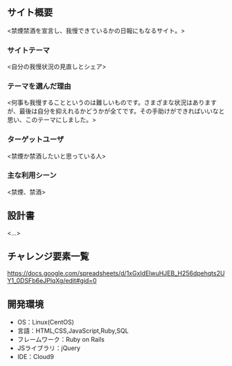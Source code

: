 # <SEIYAKU>

## サイト概要
<禁煙禁酒を宣言し、我慢できているかの日報にもなるサイト。>

### サイトテーマ
<自分の我慢状況の見直しとシェア>

### テーマを選んだ理由
<何事も我慢することというのは難しいものです。さまざまな状況はありますが、最後は自分を抑えれるかどうかが全てです。その手助けができればいいなと思い、このテーマにしました。>

### ターゲットユーザ
<禁煙か禁酒したいと思っている人>

### 主な利用シーン
<禁煙、禁酒>

## 設計書
<...>

## チャレンジ要素一覧
<https://docs.google.com/spreadsheets/d/1xGxIdElwuHJEB_H256dpehqts2UY1_0DSFb6eJPlqXg/edit#gid=0>

## 開発環境
- OS：Linux(CentOS)
- 言語：HTML,CSS,JavaScript,Ruby,SQL
- フレームワーク：Ruby on Rails
- JSライブラリ：jQuery
- IDE：Cloud9